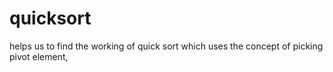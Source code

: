 # quicksort
helps us to find the working  of quick sort which uses the concept  of picking pivot element,
